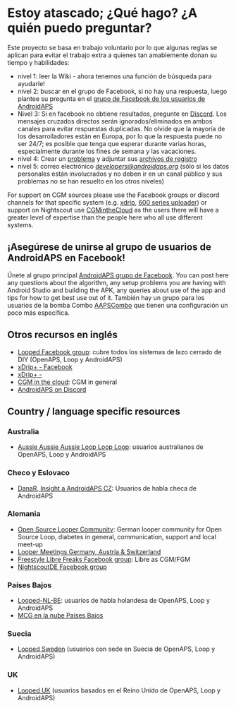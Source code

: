 # Estoy atascado; ¿Qué hago? ¿A quién puedo preguntar?

Este proyecto se basa en trabajo voluntario por lo que algunas reglas se aplican para evitar el trabajo extra a quienes tan amablemente donan su tiempo y habilidades:

* nivel 1: leer la Wiki - ahora tenemos una función de búsqueda para ayudarle!
* nivel 2: buscar en el grupo de Facebook, si no hay una respuesta, luego plantee su pregunta en el [grupo de Facebook de los usuarios de AndroidAPS](https://www.facebook.com/groups/1900195340201874/)
* Nivel 3: Si en facebook no obtiene resultados, pregunte en [Discord](https://discord.gg/4fQUWHZ4Mw). Los mensajes cruzados directos serán ignorados/eliminados en ambos canales para evitar respuestas duplicadas. No olvide que la mayoría de los desarrolladores están en Europa, por lo que la respuesta puede no ser 24/7; es posible que tenga que esperar durante varias horas, especialmente durante los fines de semana y las vacaciones.
* nivel 4: Crear un [problema](https://github.com/nightscout/AndroidAPS/issues) y adjuntar sus [archivos de registro](../Usage/Accessing-logfiles.md)
* nivel 5: correo electrónico *developers@androidaps.org* (sólo si los datos personales están involucrados y no deben ir en un canal público y sus problemas no se han resuelto en los otros niveles)

For support on CGM sources please use the Facebook groups or discord channels for that specific system (e.g. [xdrip](https://www.facebook.com/groups/xDripG5/), [600 series uploader](https://www.facebook.com/groups/NightscoutForMedtronic/)) or support on Nightscout use [CGMintheCloud](https://www.facebook.com/groups/cgminthecloud/) as the users there will have a greater level of expertise than the people here who all use different systems.

## ¡Asegúrese de unirse al grupo de usuarios de AndroidAPS en Facebook!

Únete al grupo principal [AndroidAPS grupo de Facebook](https://www.facebook.com/groups/1900195340201874/). You can post here any questions about the algorithm, any setup problems you are having with Android Studio and building the APK, any queries about use of the app and tips for how to get best use out of it. También hay un grupo para los usuarios de la bomba Combo [AAPSCombo](https://www.facebook.com/groups/127507891261169/) que tienen una configuración un poco más específica.

## Otros recursos en inglés

* [Looped Facebook group](https://www.facebook.com/groups/TheLoopedGroup): cubre todos los sistemas de lazo cerrado de DIY (OpenAPS, Loop y AndroidAPS)
* [xDrip+ - Facebook](https://www.facebook.com/groups/xDripG5/)
* [xDrip+ - ](https://xdrip.readthedocs.io/en/latest/)
* [CGM in the cloud](https://www.facebook.com/groups/cgminthecloud/): CGM in general
* [AndroidAPS on Discord](https://discord.gg/4fQUWHZ4Mw)

## Country / language specific resources

### Australia

* [Aussie Aussie Aussie Loop Loop Loop](https://www.facebook.com/groups/AussieLooping/): usuarios australianos de OpenAPS, Loop y AndroidAPS

### Checo y Eslovaco

* [DanaR, Insight a AndroidAPS CZ](https://www.facebook.com/groups/AndroidAPSCZ/): Usuarios de habla checa de AndroidAPS

### Alemania

* [Open Source Looper Community](https://de.loopercommunity.org/): German looper community for Open Source Loop, diabetes in general, communication, support and local meet-up
* [Looper Meetings Germany, Austria & Switzerland](https://de.loopercommunity.org/c/veranstaltungen/l/calendar)
* [Freestyle Libre Freaks Facebook group](https://www.facebook.com/groups/FreestyleLibreFreaks/): Libre as CGM/FGM
* [NightscoutDE Facebook group](https://www.facebook.com/groups/nightscoutDE/)

### Países Bajos

* [Looped-NL-BE](https://www.facebook.com/groups/117102135652893): usuarios de habla holandesa de OpenAPS, Loop y AndroidAPS
* [MCG en la nube Países Bajos](https://www.facebook.com/groups/1764754560436596)

### Suecia

* [Looped Sweden](https://www.facebook.com/groups/661514380864081/) (usuarios con sede en Suecia de OpenAPS, Loop y AndroidAPS)

### UK

* [Looped UK](https://www.facebook.com/groups/LoopedUK/) (usuarios basados en el Reino Unido de OpenAPS, Loop y AndroidAPS)